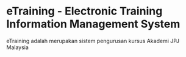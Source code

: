 # eTraining - Electronic Training Information Management System 

eTraining adalah merupakan sistem pengurusan kursus Akademi JPJ Malaysia



